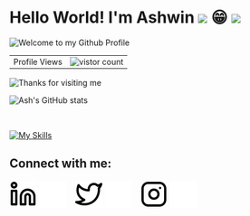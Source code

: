 # Hello World! I'm Ashwin  <img src="https://raw.githubusercontent.com/aemmadi/aemmadi/master/wave.gif" width="25"> 😁 <img src="https://raw.githubusercontent.com/aemmadi/aemmadi/master/wave.gif" width="25">

<!--
**Ash-Codename47/Ash-Codename47** is a ✨ _special_ ✨ repository because its `README.md` (this file) appears on your GitHub profile.

Here are some ideas to get you started:

- 🔭 I’m currently working on ...
- 🌱 I’m currently learning ...
- 👯 I’m looking to collaborate on ...
- 🤔 I’m looking for help with ...
- 💬 Ask me about ...
- 📫 How to reach me: ...
- 😄 Pronouns: ...
- ⚡ Fun fact: ...
-->

<img src="https://github.com/BrunnerLivio/brunnerlivio/blob/master/images/welcome.png?raw=true" style="max-width: 100%;" alt="Welcome to my Github Profile" />
  
<table align="center">
  <tr>
    <td> Profile Views </td>
    <td><img src="https://profile-counter.glitch.me/Ash-Codename47/count.svg" alt="vistor count" height="20" /></td>
  </tr>
</table>

<img height="100" alt="Thanks for visiting me" width="100%" align="center" src="https://raw.githubusercontent.com/BrunnerLivio/brunnerlivio/master/images/marquee.svg" />

![Ash's GitHub stats](https://github-readme-stats.vercel.app/api?username=Ash-Codename47&show_icons=true&theme=dark)

<br />

[![My Skills](https://skillicons.dev/icons?i=git,cpp,java,html,css,js,jquery,nodejs,react)](https://skillicons.dev)


## Connect with me:

[![linkedin](./img/linkedin-light.svg)](https://linkedin.com/in/ashwin-kumar-jk-4a6a87103#gh-light-mode-only)
[![linkedin](./img/linkedin-dark.svg)](https://linkedin.com/in/ashwin-kumar-jk-4a6a87103#gh-dark-mode-only)
&nbsp;&nbsp;
[![twitter](./img/twitter-light.svg)](https://twitter.com/jkak27#gh-light-mode-only)
[![twitter](./img/twitter-dark.svg)](https://twitter.com/jkak27#gh-dark-mode-only)
&nbsp;&nbsp;
[![instagram](./img/instagram-light.svg)](https://instagram.com/jkak_27#gh-light-mode-only)
[![instagram](./img/instagram-dark.svg)](https://instagram.com/jkak_27#gh-dark-mode-only)


[linkedin]: https://www.linkedin.com/in/ashwin-kumar-jk-4a6a87103/
[twitter]: https://twitter.com/jkak27
[instagram]: https://www.instagram.com/jkak_27

